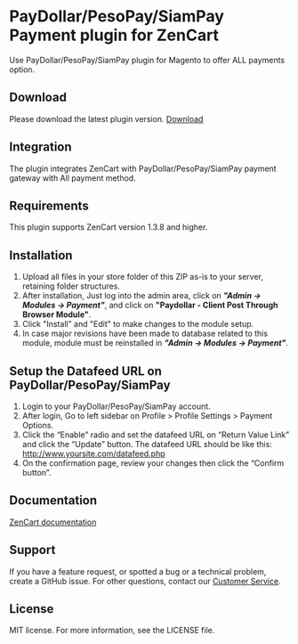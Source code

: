 # PayDollar/PesoPay/SiamPay Payment plugin for ZenCart
Use PayDollar/PesoPay/SiamPay plugin for Magento to offer ALL payments option.

## Download
Please download the latest plugin version. [Download](https://github.com/asiapay-lib/asiapay-ZenCart/releases/latest)

## Integration
The plugin integrates ZenCart with PayDollar/PesoPay/SiamPay payment gateway with All payment method.

## Requirements
This plugin supports ZenCart version 1.3.8 and higher.

## Installation
1.	Upload all files in your store folder of this ZIP as-is to your server, retaining folder structures.
2.	After  installation,  Just log into the admin area, click on ***"Admin -> Modules -> Payment"***, and click on **"Paydollar - Client Post Through Browser Module"**.
3.	Click "Install" and "Edit" to make changes to the module setup.
4.	In case major revisions have been made to database related to this module, module must be reinstalled in ***"Admin -> Modules -> Payment"***.

## Setup the Datafeed URL on PayDollar/PesoPay/SiamPay
 1. Login to your PayDollar/PesoPay/SiamPay account.
 2. After login, Go to left sidebar on Profile > Profile Settings > Payment Options.
 3. Click the “Enable” radio and set the datafeed URL on “Return Value Link” and click the “Update” button. The datafeed URL should be like this: http://www.yoursite.com/datafeed.php
 4. On the confirmation page, review your changes then click the “Confirm button”.

 ## Documentation
[ZenCart documentation](https://github.com/asiapay-lib/asiapay-ZenCart/blob/master/PayDollar_PayGate_Integration_Guide_(Zen%20Cart%20v1.3.8)_1.0.doc?raw=true)

## Support
If you have a feature request, or spotted a bug or a technical problem, create a GitHub issue. For other questions, contact our [Customer Service](https://www.paydollar.com/en/contactus.html).

## License
MIT license. For more information, see the LICENSE file.
